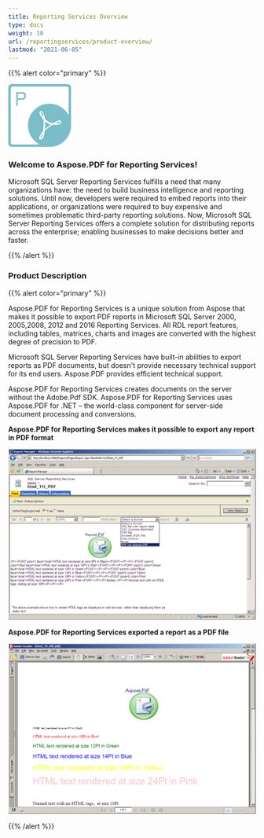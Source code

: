 ```yaml
---
title: Reporting Services Overview
type: docs
weight: 10
url: /reportingservices/product-overview/
lastmod: "2021-06-05"
---
```


{{% alert color="primary" %}}

![todo:image_alt_text](product-overview_1.png)
### **Welcome to Aspose.PDF for Reporting Services!**
Microsoft SQL Server Reporting Services fulfills a need that many organizations have: the need to build business intelligence and reporting solutions. Until now, developers were required to embed reports into their applications, or organizations were required to buy expensive and sometimes problematic third-party reporting solutions. Now, Microsoft SQL Server Reporting Services offers a complete solution for distributing reports across the enterprise; enabling businesses to make decisions better and faster.

{{% /alert %}}
### **Product Description**

{{% alert color="primary" %}}

Aspose.PDF for Reporting Services is a unique solution from Aspose that makes it possible to export PDF reports in Microsoft SQL Server 2000, 2005,2008, 2012 and 2016 Reporting Services. All RDL report features, including tables, matrices, charts and images are converted with the highest degree of precision to PDF.

Microsoft SQL Server Reporting Services have built-in abilities to export reports as PDF documents, but doesn't provide necessary technical support for its end users. Aspose.PDF provides efficient technical support.

Aspose.PDF for Reporting Services creates documents on the server without the Adobe.Pdf SDK. Aspose.PDF for Reporting Services uses Aspose.PDF for .NET – the world-class component for server-side document processing and conversions.

**Aspose.PDF for Reporting Services makes it possible to export any report in PDF format**

![todo:image_alt_text](product-overview_2.png)

**Aspose.PDF for Reporting Services exported a report as a PDF file**

![todo:image_alt_text](product-overview_3.png)

{{% /alert %}}
